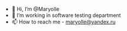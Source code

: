 - 👋 Hi, I’m @Maryolle
- 👀 I’m working in software testing department
- 📫 How to reach me - maryolle@yandex.ru

<!---
Maryolle/Maryolle is a ✨ special ✨ repository because its `README.md` (this file) appears on your GitHub profile.
You can click the Preview link to take a look at your changes.
--->
